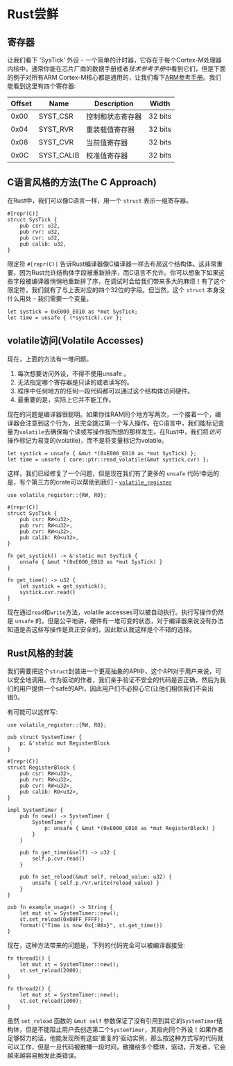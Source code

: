 # Rust尝鲜

## 寄存器

让我们看下 'SysTick' 外设 - 一个简单的计时器，它存在于每个Cortex-M处理器内核中。通常你能在芯片厂商的数据手册或者*技术参考手册*中看到它们，但是下面的例子对所有ARM Cortex-M核心都是通用的，让我们看下[ARM参考手册]。我们能看到这里有四个寄存器:

[ARM参考手册]: http://infocenter.arm.com/help/topic/com.arm.doc.dui0553a/Babieigh.html

| Offset | Name        | Description                 | Width  |
|--------|-------------|-----------------------------|--------|
| 0x00   | SYST_CSR    | 控制和状态寄存器               | 32 bits|
| 0x04   | SYST_RVR    | 重装载值寄存器                | 32 bits|
| 0x08   | SYST_CVR    | 当前值寄存器                  | 32 bits|
| 0x0C   | SYST_CALIB  | 校准值寄存器                  | 32 bits|

## C语言风格的方法(The C Approach)

在Rust中，我们可以像C语言一样，用一个 `struct` 表示一组寄存器。

```rust,ignore
#[repr(C)]
struct SysTick {
    pub csr: u32,
    pub rvr: u32,
    pub cvr: u32,
    pub calib: u32,
}
```
限定符 `#[repr(C)]` 告诉Rust编译器像C编译器一样去布局这个结构体。这非常重要，因为Rust允许结构体字段被重新排序，而C语言不允许。你可以想象下如果这些字段被编译器悄悄地重新排了序，在调试时会给我们带来多大的麻烦！有了这个限定符，我们就有了与上表对应的四个32位的字段。但当然，这个 `struct` 本身没什么用处 - 我们需要一个变量。

```rust,ignore
let systick = 0xE000_E010 as *mut SysTick;
let time = unsafe { (*systick).cvr };
```

## volatile访问(Volatile Accesses)

现在，上面的方法有一堆问题。

1. 每次想要访问外设，不得不使用unsafe 。
2. 无法指定哪个寄存器是只读的或者读写的。
3. 程序中任何地方的任何一段代码都可以通过这个结构体访问硬件。
4. 最重要的是，实际上它并不能工作。

现在的问题是编译器很聪明。如果你往RAM同个地方写两次，一个接着一个，编译器会注意到这个行为，且完全跳过第一个写入操作。在C语言中，我们能标记变量为`volatile`去确保每个读或写操作按所想的那样发生。在Rust中，我们将*访问*操作标记为易变的(volatile)，而不是将变量标记为volatile。

```rust,ignore
let systick = unsafe { &mut *(0xE000_E010 as *mut SysTick) };
let time = unsafe { core::ptr::read_volatile(&mut systick.cvr) };
```
这样，我们已经修复了一个问题，但是现在我们有了更多的 `unsafe` 代码!幸运的是，有个第三方的crate可以帮助到我们 - [`volatile_register`]

[`volatile_register`]: https://crates.io/crates/volatile_register

```rust,ignore
use volatile_register::{RW, RO};

#[repr(C)]
struct SysTick {
    pub csr: RW<u32>,
    pub rvr: RW<u32>,
    pub cvr: RW<u32>,
    pub calib: RO<u32>,
}

fn get_systick() -> &'static mut SysTick {
    unsafe { &mut *(0xE000_E010 as *mut SysTick) }
}

fn get_time() -> u32 {
    let systick = get_systick();
    systick.cvr.read()
}
```

现在通过`read`和`write`方法，volatile accesses可以被自动执行。执行写操作仍然是 `unsafe` 的，但是公平地讲，硬件有一堆可变的状态，对于编译器来说没有办法知道是否这些写操作是真正安全的，因此默认就这样是个不错的选择。

## Rust风格的封装

我们需要把这个`struct`封装进一个更高抽象的API中，这个API对于用户来说，可以安全地调用。作为驱动的作者，我们亲手验证不安全的代码是否正确，然后为我们的用户提供一个safe的API，因此用户们不必担心它(让他们相信我们不会出错!)。

有可能可以这样写:

```rust,ignore
use volatile_register::{RW, RO};

pub struct SystemTimer {
    p: &'static mut RegisterBlock
}

#[repr(C)]
struct RegisterBlock {
    pub csr: RW<u32>,
    pub rvr: RW<u32>,
    pub cvr: RW<u32>,
    pub calib: RO<u32>,
}

impl SystemTimer {
    pub fn new() -> SystemTimer {
        SystemTimer {
            p: unsafe { &mut *(0xE000_E010 as *mut RegisterBlock) }
        }
    }

    pub fn get_time(&self) -> u32 {
        self.p.cvr.read()
    }

    pub fn set_reload(&mut self, reload_value: u32) {
        unsafe { self.p.rvr.write(reload_value) }
    }
}

pub fn example_usage() -> String {
    let mut st = SystemTimer::new();
    st.set_reload(0x00FF_FFFF);
    format!("Time is now 0x{:08x}", st.get_time())
}
```

现在，这种方法带来的问题是，下列的代码完全可以被编译器接受:

```rust,ignore
fn thread1() {
    let mut st = SystemTimer::new();
    st.set_reload(2000);
}

fn thread2() {
    let mut st = SystemTimer::new();
    st.set_reload(1000);
}
```

虽然 `set_reload` 函数的 `&mut self` 参数保证了没有引用到其它的`SystemTimer`结构体，但是不能阻止用户去创造第二个`SystemTimer`，其指向同个外设！如果作者足够努力的话，他能发现所有这些'重复的'驱动实例，那么按这种方式写的代码就可以工作，但是一旦代码被散播一段时间，散播给多个模块，驱动，开发者，它会越来越容易触发此类错误。
